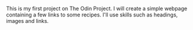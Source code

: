 This is my first project on The Odin Project. I will create a simple webpage containing a few links to some recipes. I'll use skills such as headings, images and links.